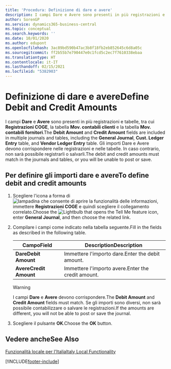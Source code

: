 ```yaml
---
title: 'Procedura: Definizione di dare e avere'
description: I campi Dare e Avere sono presenti in più registrazioni e tabelle nella versione italiana di Business Central.
author: SorenGP
ms.service: dynamics365-business-central
ms.topic: conceptual
ms.search.keywords: ''
ms.date: 10/01/2020
ms.author: edupont
ms.openlocfilehash: 3ac89bd590b47ac3b8f18fb2eb852645c6d8a05c
ms.sourcegitcommit: ff2b55b7e790447e0c1fcd5c2ec7f7610338ebaa
ms.translationtype: HT
ms.contentlocale: it-IT
ms.lasthandoff: 02/15/2021
ms.locfileid: "5382903"
---
```

# <a name="define-debit-and-credit-amounts"></a><span data-ttu-id="47588-103">Definizione di dare e avere</span><span class="sxs-lookup"><span data-stu-id="47588-103">Define Debit and Credit Amounts</span></span>
<span data-ttu-id="47588-104">I campi **Dare** e **Avere** sono presenti in più registrazioni e tabelle, tra cui **Registrazioni COGE**, la tabella **Mov. contabili clienti** e la tabella **Mov. contabili fornitori**.</span><span class="sxs-lookup"><span data-stu-id="47588-104">The **Debit Amount** and **Credit Amount** fields are included in multiple journals and tables, including the **General Journal**, **Cust. Ledger Entry** table, and **Vendor Ledger Entry** table.</span></span> <span data-ttu-id="47588-105">Gli importi Dare e Avere devono corrispondere nelle registrazioni e nelle tabelle. In caso contrario, non sarà possibile registrarli o salvarli.</span><span class="sxs-lookup"><span data-stu-id="47588-105">The debit and credit amounts must match in the journals and tables, or you will be unable to post or save.</span></span>  

## <a name="to-define-debit-and-credit-amounts"></a><span data-ttu-id="47588-106">Per definire gli importi dare e avere</span><span class="sxs-lookup"><span data-stu-id="47588-106">To define debit and credit amounts</span></span>  

1.  <span data-ttu-id="47588-107">Scegliere l'icona a forma di ![lampadina che consente di aprire la funzionalità delle informazioni](../../media/ui-search/search_small.png "Informazioni sull'operazione che si desidera eseguire"), immettere **Registrazioni COGE** e quindi scegliere il collegamento correlato.</span><span class="sxs-lookup"><span data-stu-id="47588-107">Choose the ![Lightbulb that opens the Tell Me feature](../../media/ui-search/search_small.png "Tell me what you want to do") icon, enter **General Journal**, and then choose the related link.</span></span>  
2.  <span data-ttu-id="47588-108">Compilare i campi come indicato nella tabella seguente.</span><span class="sxs-lookup"><span data-stu-id="47588-108">Fill in the fields as described in the following table.</span></span>  

    |<span data-ttu-id="47588-109">Campo</span><span class="sxs-lookup"><span data-stu-id="47588-109">Field</span></span>|<span data-ttu-id="47588-110">Description</span><span class="sxs-lookup"><span data-stu-id="47588-110">Description</span></span>|  
    |---------------------------------|---------------------------------------|  
    |<span data-ttu-id="47588-111">**Dare**</span><span class="sxs-lookup"><span data-stu-id="47588-111">**Debit Amount**</span></span>|<span data-ttu-id="47588-112">Immettere l'importo dare.</span><span class="sxs-lookup"><span data-stu-id="47588-112">Enter the debit amount.</span></span>|  
    |<span data-ttu-id="47588-113">**Avere**</span><span class="sxs-lookup"><span data-stu-id="47588-113">**Credit Amount**</span></span>|<span data-ttu-id="47588-114">Immettere l'importo avere.</span><span class="sxs-lookup"><span data-stu-id="47588-114">Enter the credit amount.</span></span>|  

    > [!WARNING]  
    >  <span data-ttu-id="47588-115">I campi **Dare** e **Avere** devono corrispondere.</span><span class="sxs-lookup"><span data-stu-id="47588-115">The **Debit Amount** and **Credit Amount** fields must match.</span></span> <span data-ttu-id="47588-116">Se gli importi sono diversi, non sarà possibile contabilizzare o salvare le registrazioni.</span><span class="sxs-lookup"><span data-stu-id="47588-116">If the amounts are different, you will not be able to post or save the journal.</span></span>  

3.  <span data-ttu-id="47588-117">Scegliere il pulsante **OK**.</span><span class="sxs-lookup"><span data-stu-id="47588-117">Choose the **OK** button.</span></span>  

## <a name="see-also"></a><span data-ttu-id="47588-118">Vedere anche</span><span class="sxs-lookup"><span data-stu-id="47588-118">See Also</span></span>  
[<span data-ttu-id="47588-119">Funzionalità locale per l'Italia</span><span class="sxs-lookup"><span data-stu-id="47588-119">Italy Local Functionality</span></span>](italy-local-functionality.md)   


[!INCLUDE[footer-include](../../includes/footer-banner.md)]